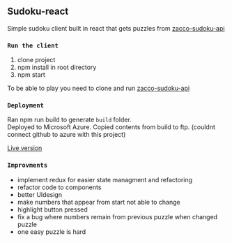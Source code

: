 ## Sudoku-react

Simple sudoku client built in react that gets puzzles from [zacco-sudoku-api](https://github.com/ervinjusufagic/zacco-sudoku-api)

### `Run the client`

1. clone project
2. npm install in root directory
3. npm start 

To be able to play you need to clone and run [zacco-sudoku-api](https://github.com/ervinjusufagic/zacco-sudoku-api)

### `Deployment`
Ran npm run build to generate `build` folder.<br>
Deployed to Microsoft Azure. Copied contents from build to ftp. (couldnt connect github to azure with this project) 

[Live version](https://z-sudoku.azurewebsites.net/)

### `Improvments`

* implement redux for easier state managment and refactoring
* refactor code to components
* better UIdesign
* make numbers that appear from start not able to change
* highlight button pressed
* fix a bug where numbers remain from previous puzzle when changed puzzle
* one easy puzzle is hard


